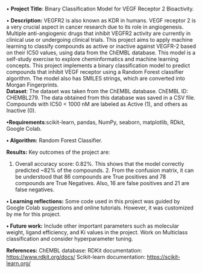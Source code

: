 • **Project Title**: Binary Classification Model for VEGF Receptor 2 Bioactivity.


• **Description:** VEGFR2 is also known as KDR in humans. VEGF receptor 2 is a very crucial aspect in cancer research due to its role in angiogenesis. Multiple anti-angiogenic drugs that inhibit VEGFR2 activity are currently in clinical use or undergoing clinical trials. This project aims to apply machine learning to classify compounds as active or inactive against VEGFR-2 based on their IC50 values, using data from the ChEMBL database. This model is a self-study exercise to explore cheminformatics and machine learning concepts.
This project implements a binary classification model to predict compounds that inhibit VEGF receptor using a Random Forest classifier algorithm. The model also has SMILES strings, which are converted into Morgan Fingerprints.  
**Dataset**: The dataset was taken from the ChEMBL database. ChEMBL ID: CHEMBL279.
The data obtained from this database was saved in a CSV file. Compounds with IC50 < 1000 nM are labeled as Active (1), and others as Inactive (0). 


**•Requirements**:scikit-learn, pandas, NumPy, seaborn, matplotlib, RDkit, Google Colab.


**• Algorithm:** Random Forest Classifier. 


**Results:**  Key outcomes of the project are:
 1. Overall accuracy score: 0.82%. This shows that the model correctly predicted ~82% of the compounds.
	2. From the confusion matrix, it can be understood that 86  compounds are True positives and 78 compounds are True Negatives. Also, 16 are false positives and 21 are false negatives.

    
**• Learning reflections:** Some code used in this project was guided by Google Colab suggestions and online tutorials. However, it was customized by me for this project.


**• Future work:** Include other important parameters such as molecular weight, ligand efficiency, and Ki values in the project. Work on Multiclass classification and consider hyperparameter tuning.


**References:**  ChEMBL database: 
RDKit documentation: https://www.rdkit.org/docs/
Scikit-learn documentation: https://scikit-learn.org/

